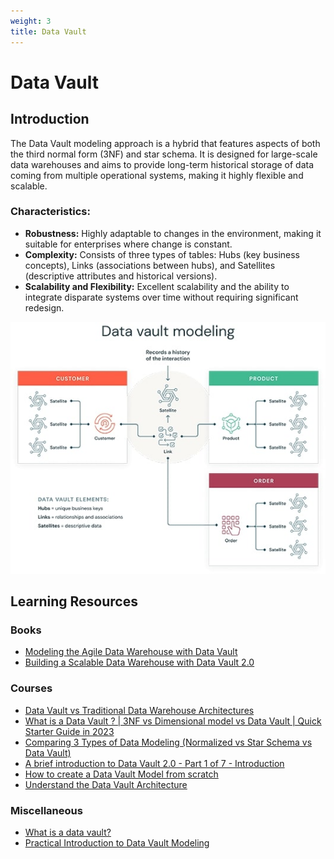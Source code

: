 ```yaml
---
weight: 3
title: Data Vault
---
```


# Data Vault

## Introduction

The Data Vault modeling approach is a hybrid that features aspects of both the third normal form (3NF) and star schema. It is designed for large-scale data warehouses and aims to provide long-term historical storage of data coming from multiple operational systems, making it highly flexible and scalable.

### Characteristics:

- **Robustness:** Highly adaptable to changes in the environment, making it suitable for enterprises where change is constant.
- **Complexity:** Consists of three types of tables: Hubs (key business concepts), Links (associations between hubs), and Satellites (descriptive attributes and historical versions).
- **Scalability and Flexibility:** Excellent scalability and the ability to integrate disparate systems over time without requiring significant redesign.

![Data Vault](data-vault-modeling-image.jpg)


## Learning Resources

### Books
- [Modeling the Agile Data Warehouse with Data Vault](https://www.amazon.com/Modeling-Agile-Data-Warehouse-Vault-ebook/dp/B00ITWTCF0)
- [Building a Scalable Data Warehouse with Data Vault 2.0](https://www.oreilly.com/library/view/building-a-scalable/9780128026489/)

### Courses
- [Data Vault vs Traditional Data Warehouse Architectures](https://www.youtube.com/watch?v=D914nNWGP6E)
- [What is a Data Vault ? | 3NF vs Dimensional model vs Data Vault | Quick Starter Guide in 2023](https://www.youtube.com/watch?v=l5UcUEt1IzM)
- [Comparing 3 Types of Data Modeling (Normalized vs Star Schema vs Data Vault) ](https://www.youtube.com/watch?v=qXXNhLv986I)
- [A brief introduction to Data Vault 2.0 - Part 1 of 7 - Introduction](https://www.youtube.com/watch?v=wEhDvjN7f0I&list=PLPz42gh12w04u1VKr4R5Cwbg3EvD1aZdC)
- [How to create a Data Vault Model from scratch](https://www.youtube.com/watch?v=KgW4YVZYpQk)
- [Understand the Data Vault Architecture](https://www.youtube.com/watch?v=O5P8I56NXjc)

### Miscellaneous
- [What is a data vault?](https://www.databricks.com/glossary/data-vault)
- [Practical Introduction to Data Vault Modeling](https://medium.com/@nuhad.shaabani/practical-introduction-to-data-vault-modeling-1c7fdf5b9014)